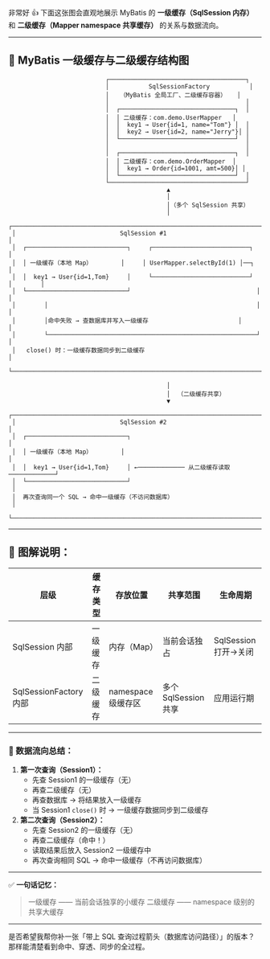 非常好 👍
 下面这张图会直观地展示 MyBatis 的 **一级缓存（SqlSession 内存）** 和 **二级缓存（Mapper namespace 共享缓存）** 的关系与数据流向。

------

## 🧩 MyBatis 一级缓存与二级缓存结构图

```
                           ┌──────────────────────────────────────┐
                           │           SqlSessionFactory           │
                           │   （MyBatis 全局工厂、二级缓存容器）   │
                           │                                      │
                           │  ┌────────────────────────────────┐  │
                           │  │ 二级缓存：com.demo.UserMapper   │
                           │  │  key1 → User{id=1, name="Tom"} │  │
                           │  │  key2 → User{id=2, name="Jerry"}│ │
                           │  └────────────────────────────────┘  │
                           │                                      │
                           │  ┌────────────────────────────────┐  │
                           │  │ 二级缓存：com.demo.OrderMapper  │
                           │  │  key1 → Order{id=1001, amt=500}│ │
                           │  └────────────────────────────────┘  │
                           └──────────────────────────────────────┘
                                            ▲
                                            │
                                            │（多个 SqlSession 共享）
                                            │
 ┌────────────────────────────────────────────────────────────────────────────┐
 │                             SqlSession #1                                  │
 │  ┌────────────────────────────┐     ┌───────────────────────────┐          │
 │  │ 一级缓存（本地 Map）        │     │ UserMapper.selectById(1) │──┐        │
 │  │  key1 → User{id=1,Tom}     │     └───────────────────────────┘  │        │
 │  └────────────────────────────┘                                   │        │
 │        │                                                          │        │
 │        │命中失败 → 查数据库并写入一级缓存                         │        │
 │        └──────────────────────────────────────────────────────────┘        │
 │   close() 时：一级缓存数据同步到二级缓存                                      │
 └────────────────────────────────────────────────────────────────────────────┘

                                            │
                                            │  （二级缓存共享）
                                            ▼
 ┌────────────────────────────────────────────────────────────────────────────┐
 │                             SqlSession #2                                  │
 │  ┌────────────────────────────┐                                            │
 │  │ 一级缓存（本地 Map）        │                                            │
 │  │  key1 → User{id=1,Tom}     │ ←───────────── 从二级缓存读取 ─────────────┘
 │  └────────────────────────────┘
 │
 │  再次查询同一个 SQL → 命中一级缓存（不访问数据库）
 │
 └────────────────────────────────────────────────────────────────────────────┘
```

------

## 📘 图解说明：

| 层级                   | 缓存类型 | 存放位置           | 共享范围             | 生命周期             |
| ---------------------- | -------- | ------------------ | -------------------- | -------------------- |
| SqlSession 内部        | 一级缓存 | 内存（Map）        | 当前会话独占         | SqlSession 打开→关闭 |
| SqlSessionFactory 内部 | 二级缓存 | namespace 级缓存区 | 多个 SqlSession 共享 | 应用运行期           |

------

### 🔁 数据流向总结：

1. **第一次查询（Session1）：**
   - 先查 Session1 的一级缓存（无）
   - 再查二级缓存（无）
   - 再查数据库 → 将结果放入一级缓存
   - 当 Session1 `close()` 时 → 一级缓存数据同步到二级缓存
2. **第二次查询（Session2）：**
   - 先查 Session2 的一级缓存（无）
   - 再查二级缓存（命中！）
   - 读取结果后放入 Session2 一级缓存中
   - 再次查询相同 SQL → 命中一级缓存（不再访问数据库）

------

✅ **一句话记忆：**

> 一级缓存 —— 当前会话独享的小缓存
>  二级缓存 —— namespace 级别的共享大缓存

------

是否希望我帮你补一张「带上 SQL 查询过程箭头（数据库访问路径）」的版本？那样能清楚看到命中、穿透、同步的全过程。